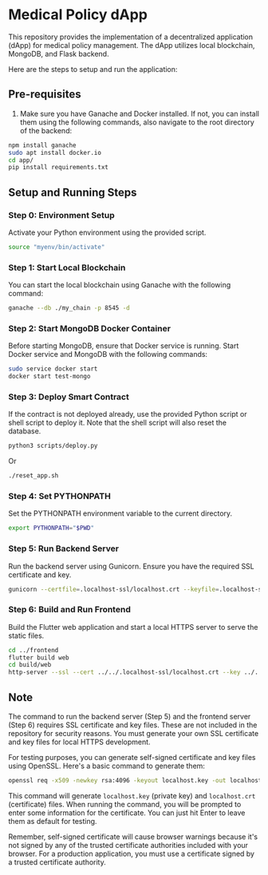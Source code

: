 # Medical Policy dApp

This repository provides the implementation of a decentralized application (dApp) for medical policy management. The dApp utilizes local blockchain, MongoDB, and Flask backend.

Here are the steps to setup and run the application:

## Pre-requisites

1. Make sure you have Ganache and Docker installed. If not, you can install them using the following commands, also navigate to the root directory of the backend:

```bash
npm install ganache
sudo apt install docker.io
cd app/
pip install requirements.txt
```

## Setup and Running Steps

### Step 0: Environment Setup

Activate your Python environment using the provided script.

```bash
source "myenv/bin/activate"
```

### Step 1: Start Local Blockchain

You can start the local blockchain using Ganache with the following command:

```bash
ganache --db ./my_chain -p 8545 -d
```

### Step 2: Start MongoDB Docker Container

Before starting MongoDB, ensure that Docker service is running. Start Docker service and MongoDB with the following commands:

```bash
sudo service docker start
docker start test-mongo
```

### Step 3: Deploy Smart Contract

If the contract is not deployed already, use the provided Python script or shell script to deploy it. Note that the shell script will also reset the database.

```bash
python3 scripts/deploy.py
```

Or

```bash
./reset_app.sh
```

### Step 4: Set PYTHONPATH

Set the PYTHONPATH environment variable to the current directory.

```bash
export PYTHONPATH="$PWD"
```

### Step 5: Run Backend Server

Run the backend server using Gunicorn. Ensure you have the required SSL certificate and key.

```bash
gunicorn --certfile=.localhost-ssl/localhost.crt --keyfile=.localhost-ssl/localhost.key -w 2 app:app
```

### Step 6: Build and Run Frontend

Build the Flutter web application and start a local HTTPS server to serve the static files.

```bash
cd ../frontend
flutter build web
cd build/web
http-server --ssl --cert ../../.localhost-ssl/localhost.crt --key ../../.localhost-ssl/localhost.key
```
## Note

The command to run the backend server (Step 5) and the frontend server (Step 6) requires SSL certificate and key files. These are not included in the repository for security reasons. You must generate your own SSL certificate and key files for local HTTPS development.

For testing purposes, you can generate self-signed certificate and key files using OpenSSL. Here's a basic command to generate them:

```bash
openssl req -x509 -newkey rsa:4096 -keyout localhost.key -out localhost.crt -days 365 -nodes
```

This command will generate `localhost.key` (private key) and `localhost.crt` (certificate) files. When running the command, you will be prompted to enter some information for the certificate. You can just hit Enter to leave them as default for testing.

Remember, self-signed certificate will cause browser warnings because it's not signed by any of the trusted certificate authorities included with your browser. For a production application, you must use a certificate signed by a trusted certificate authority.
